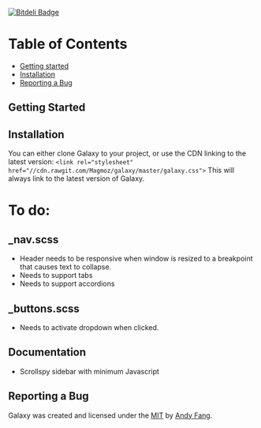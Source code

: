 [![Bitdeli Badge](https://d2weczhvl823v0.cloudfront.net/Magmoz/galaxy/trend.png)](https://bitdeli.com/free "Bitdeli Badge")

# Table of Contents
- [Getting started](#getting-started)
- [Installation](#installation)
- [Reporting a Bug](#reporting-a-bug)

## Getting Started

## Installation

You can either clone Galaxy to your project, or use the CDN linking to the latest version:
`<link rel="stylesheet" href="//cdn.rawgit.com/Magmoz/galaxy/master/galaxy.css">`
This will always link to the latest version of Galaxy.

# To do:

## _nav.scss
- Header needs to be responsive when window is resized to a breakpoint that causes text to collapse.
- Needs to support tabs
- Needs to support accordions

## _buttons.scss
- Needs to activate dropdown when clicked.

## Documentation
- Scrollspy sidebar with minimum Javascript


## Reporting a Bug


Galaxy was created and licensed under the [MIT](//tldrlegal.com/license/mit-license) by [Andy Fang](//twitter.com/andyfang98).



